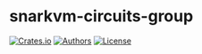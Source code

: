 # snarkvm-circuits-group

[![Crates.io](https://img.shields.io/crates/v/snarkvm-circuits-group.svg?color=neon)](https://crates.io/crates/snarkvm-circuits-group)
[![Authors](https://img.shields.io/badge/authors-Aleo-orange.svg)](https://aleo.org)
[![License](https://img.shields.io/badge/License-GPLv3-blue.svg)](./LICENSE.md)
